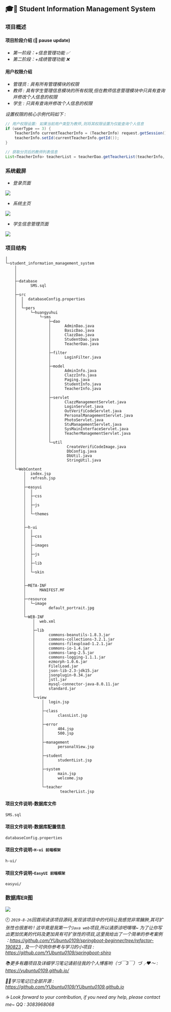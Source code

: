 ## :mortar_board::pencil: Student Information Management System

### 项目概述

#### 项目阶段介绍  (:speech_balloon: pause update)
- *第一阶段：+信息管理功能 :white_check_mark:*
- *第二阶段：+成绩管理功能 :x:*

#### 用户权限介绍
- *管理员 : 具有所有管理模块的权限*
- *教师 : 具有学生管理信息模块的所有权限,但在教师信息管理模块中只具有查询并修改个人信息的权限*
- *学生 : 只具有查询并修改个人信息的权限*

*设置权限的核心示例代码如下 :*
```java
// 用户权限设置: 如果当前用户类型为教师,则将其权限设置为仅能查询个人信息
if (userType == 3) {
    TeacherInfo currentTeacherInfo = (TeacherInfo) request.getSession().getAttribute("userInfo");
	teacherInfo.setId(currentTeacherInfo.getId());
}

// 获取分页后的教师列表信息
List<TeacherInfo> teacherList = teacherDao.getTeacherList(teacherInfo, new Paging(currentPage, pageSize));
```


### 系统截屏
- *登录页面*

![](https://raw.githubusercontent.com/YUbuntu0109/Student-Information-Management-System/master/demonstration_picture/Student_Information_Management_System01-LoginInterface.PNG)

- *系统主页*

![](https://raw.githubusercontent.com/YUbuntu0109/Student-Information-Management-System/master/demonstration_picture/Student_Information_Management_System01-MainInterface.PNG)

- *学生信息管理页面*

![](https://raw.githubusercontent.com/YUbuntu0109/Student-Information-Management-System/master/demonstration_picture/Student_Information_Management_System01-StudentInfoInterface.PNG)


### 项目结构
```
│
└─student_information_management_system
    │       
    │                                                                                       
    │
    ├─database
    │      SMS.sql
    │
    ├─src
    │  │  databaseConfig.properties
    │  │
    │  └─pers
    │      └─huangyuhui
    │          └─sms
    │              ├─dao
    │              │      AdminDao.java
    │              │      BasicDao.java
    │              │      ClazzDao.java
    │              │      StudentDao.java
    │              │      TeacherDao.java
    │              │
    │              ├─filter
    │              │      LoginFilter.java
    │              │
    │              ├─model
    │              │      AdminInfo.java
    │              │      ClazzInfo.java
    │              │      Paging.java
    │              │      StudentInfo.java
    │              │      TeacherInfo.java
    │              │
    │              ├─servlet
    │              │      ClazzManagementServlet.java
    │              │      LoginServlet.java
    │              │      OutVerifiCodeServlet.java
    │              │      PersonalManagementServlet.java
    │              │      PhotoServlet.java
    │              │      StuManagementServlet.java
    │              │      SysMainInterfaceServlet.java
    │              │      TeacherManagementServlet.java
    │              │
    │              └─util
    │                      CreateVerifiCodeImage.java
    │                      DbConfig.java
    │                      DbUtil.java
    │                      StringUtil.java
    │
    └─WebContent
        │  index.jsp
        │  refresh.jsp
        │
        ├─easyui
        │  │
        │  ├─css       
        │  │
        │  ├─js
        │  │     
        │  └─themes
        │      
        │
        ├─h-ui
        │  │
        │  ├─css
        │  │      
        │  ├─images
        │  │
        │  ├─js
        │  │       
        │  ├─lib
        │  │
        │  └─skin
        │     
        │
        ├─META-INF
        │      MANIFEST.MF
        │
        ├─resource
        │  └─image
        │          default_portrait.jpg
        │
        └─WEB-INF
            │  web.xml
            │
            ├─lib
            │      commons-beanutils-1.8.3.jar
            │      commons-collections-3.2.1.jar
            │      commons-fileupload-1.2.1.jar
            │      commons-io-1.4.jar
            │      commons-lang-2.5.jar
            │      commons-logging-1.1.1.jar
            │      ezmorph-1.0.6.jar
            │      FilelLoad.jar
            │      json-lib-2.3-jdk15.jar
            │      jsonplugin-0.34.jar
            │      jstl.jar
            │      mysql-connector-java-8.0.11.jar
            │      standard.jar
            │
            └─view
                │  login.jsp
                │
                ├─class
                │      classList.jsp
                │
                ├─error
                │      404.jsp
                │      500.jsp
                │
                ├─management
                │      personalView.jsp
                │
                ├─student
                │      studentList.jsp
                │
                ├─system
                │      main.jsp
                │      welcome.jsp
                │
                └─teacher
                        teacherList.jsp
```

#### 项目文件说明-数据库文件
```
SMS.sql
```

#### 项目文件说明-数据库配置信息
```
databaseConfig.properties
```

#### 项目文件说明-`H-ui 前端框架`
```
h-ui/
```

#### 项目文件说明-`EasyUI 前端框架`
```
easyui/
```


### 数据库ER图

![](https://raw.githubusercontent.com/YUbuntu0109/Student-Information-Management-System/master/demonstration_picture/sms_er.png)


  
:clock8: *`2019-8-26`回首阅读该项目源码,发现该项目中的代码让我感觉非常臃肿,其可扩张性也很差哟 ! 这毕竟是我第一个`Java web`项目,所以请原谅吧嘿嘿~ 为了让你写出更加优美的代码及更加具有可扩张性的项目,这里我给出了一个简单的参考案例 ：https://github.com/YUbuntu0109/springboot-beginner/tree/refactor-190823 , 及一个可供你参考与学习的小项目 : https://github.com/YUbuntu0109/springboot-shiro*



*:books:更多有趣项目及详细学习笔记请前往我的个人博客哟（づ￣3￣）づ╭❤～ : https://yubuntu0109.github.io/*

*👩‍💻学习笔记已全部开源 : https://github.com/YUbuntu0109/YUbuntu0109.github.io*
 
*:coffee: Look forward to your contribution, if you need any help, please contact me~ QQ : 3083968068*
